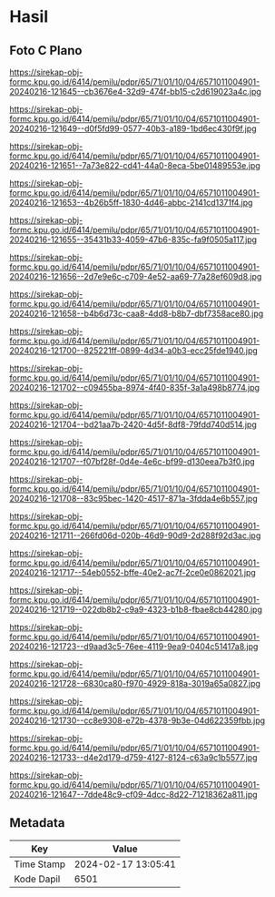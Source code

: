 # Hasil

## Foto C Plano

https://sirekap-obj-formc.kpu.go.id/6414/pemilu/pdpr/65/71/01/10/04/6571011004901-20240216-121645--cb3676e4-32d9-474f-bb15-c2d619023a4c.jpg

https://sirekap-obj-formc.kpu.go.id/6414/pemilu/pdpr/65/71/01/10/04/6571011004901-20240216-121649--d0f5fd99-0577-40b3-a189-1bd6ec430f9f.jpg

https://sirekap-obj-formc.kpu.go.id/6414/pemilu/pdpr/65/71/01/10/04/6571011004901-20240216-121651--7a73e822-cd41-44a0-8eca-5be01489553e.jpg

https://sirekap-obj-formc.kpu.go.id/6414/pemilu/pdpr/65/71/01/10/04/6571011004901-20240216-121653--4b26b5ff-1830-4d46-abbc-2141cd1371f4.jpg

https://sirekap-obj-formc.kpu.go.id/6414/pemilu/pdpr/65/71/01/10/04/6571011004901-20240216-121655--35431b33-4059-47b6-835c-fa9f0505a117.jpg

https://sirekap-obj-formc.kpu.go.id/6414/pemilu/pdpr/65/71/01/10/04/6571011004901-20240216-121656--2d7e9e6c-c709-4e52-aa69-77a28ef609d8.jpg

https://sirekap-obj-formc.kpu.go.id/6414/pemilu/pdpr/65/71/01/10/04/6571011004901-20240216-121658--b4b6d73c-caa8-4dd8-b8b7-dbf7358ace80.jpg

https://sirekap-obj-formc.kpu.go.id/6414/pemilu/pdpr/65/71/01/10/04/6571011004901-20240216-121700--825221ff-0899-4d34-a0b3-ecc25fde1940.jpg

https://sirekap-obj-formc.kpu.go.id/6414/pemilu/pdpr/65/71/01/10/04/6571011004901-20240216-121702--c09455ba-8974-4f40-835f-3a1a498b8774.jpg

https://sirekap-obj-formc.kpu.go.id/6414/pemilu/pdpr/65/71/01/10/04/6571011004901-20240216-121704--bd21aa7b-2420-4d5f-8df8-79fdd740d514.jpg

https://sirekap-obj-formc.kpu.go.id/6414/pemilu/pdpr/65/71/01/10/04/6571011004901-20240216-121707--f07bf28f-0d4e-4e6c-bf99-d130eea7b3f0.jpg

https://sirekap-obj-formc.kpu.go.id/6414/pemilu/pdpr/65/71/01/10/04/6571011004901-20240216-121708--83c95bec-1420-4517-871a-3fdda4e6b557.jpg

https://sirekap-obj-formc.kpu.go.id/6414/pemilu/pdpr/65/71/01/10/04/6571011004901-20240216-121711--266fd06d-020b-46d9-90d9-2d288f92d3ac.jpg

https://sirekap-obj-formc.kpu.go.id/6414/pemilu/pdpr/65/71/01/10/04/6571011004901-20240216-121717--54eb0552-bffe-40e2-ac7f-2ce0e0862021.jpg

https://sirekap-obj-formc.kpu.go.id/6414/pemilu/pdpr/65/71/01/10/04/6571011004901-20240216-121719--022db8b2-c9a9-4323-b1b8-fbae8cb44280.jpg

https://sirekap-obj-formc.kpu.go.id/6414/pemilu/pdpr/65/71/01/10/04/6571011004901-20240216-121723--d9aad3c5-76ee-4119-9ea9-0404c51417a8.jpg

https://sirekap-obj-formc.kpu.go.id/6414/pemilu/pdpr/65/71/01/10/04/6571011004901-20240216-121728--6830ca80-f970-4929-818a-3019a65a0827.jpg

https://sirekap-obj-formc.kpu.go.id/6414/pemilu/pdpr/65/71/01/10/04/6571011004901-20240216-121730--cc8e9308-e72b-4378-9b3e-04d622359fbb.jpg

https://sirekap-obj-formc.kpu.go.id/6414/pemilu/pdpr/65/71/01/10/04/6571011004901-20240216-121733--d4e2d179-d759-4127-8124-c63a9c1b5577.jpg

https://sirekap-obj-formc.kpu.go.id/6414/pemilu/pdpr/65/71/01/10/04/6571011004901-20240216-121647--7dde48c9-cf09-4dcc-8d22-71218362a811.jpg


## Metadata

| Key        | Value               |
| ---------- | ------------------- |
| Time Stamp | 2024-02-17 13:05:41 |
| Kode Dapil | 6501                |



